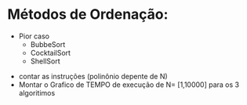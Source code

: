 # Métodos de Ordenação:
* Pior caso
    - BubbeSort
    - CocktailSort
    - ShellSort
- contar as instruções (polinônio depente de N)
- Montar o Grafico de TEMPO de execução de N= [1,10000] para os 3 algoritimos
